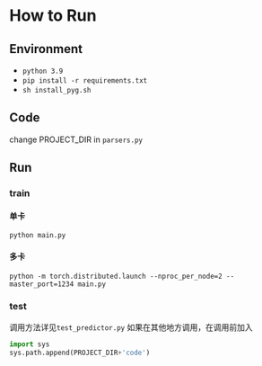 # How to Run
## Environment
- `python 3.9`
- `pip install -r requirements.txt`
- `sh install_pyg.sh`

## Code
change PROJECT_DIR in `parsers.py`

## Run
### train
#### 单卡
`python main.py`
#### 多卡
`python -m torch.distributed.launch --nproc_per_node=2 --master_port=1234 main.py`

### test
调用方法详见`test_predictor.py`
如果在其他地方调用，在调用前加入

```python
import sys
sys.path.append(PROJECT_DIR+'code')
```


